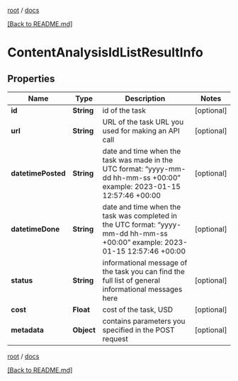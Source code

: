 [root](./../ "root") / [docs](./ "docs")

[[Back to README.md]](./../README.md "[Back to README.md]")

# ContentAnalysisIdListResultInfo

## Properties

| Name | Type | Description | Notes |
|------------ | ------------- | ------------- | -------------|
|**id** | **String** | id of the task |  [optional] |
|**url** | **String** | URL of the task URL you used for making an API call |  [optional] |
|**datetimePosted** | **String** | date and time when the task was made in the UTC format: “yyyy-mm-dd hh-mm-ss +00:00” example: 2023-01-15 12:57:46 +00:00 |  [optional] |
|**datetimeDone** | **String** | date and time when the task was completed in the UTC format: “yyyy-mm-dd hh-mm-ss +00:00” example: 2023-01-15 12:57:46 +00:00 |  [optional] |
|**status** | **String** | informational message of the task you can find the full list of general informational messages here |  [optional] |
|**cost** | **Float** | cost of the task, USD |  [optional] |
|**metadata** | **Object** | contains parameters you specified in the POST request |  [optional] |

[root](./../ "root") / [docs](./ "docs")

[[Back to README.md]](./../README.md "[Back to README.md]")
